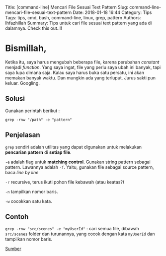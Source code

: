 Title: [command-line] Mencari File Sesuai Text Pattern
Slug: command-line-mencari-file-sesuai-text-pattern
Date: 2018-01-18 16:44
Category: Tips
Tags: tips, cmd, bash, command-line, linux, grep, pattern
Authors: Ihfazhillah
Summary: Tips untuk cari file sesuai text pattern yang ada di dalamnya. Check this out..!!

# Bismillah,

Ketika itu, saya harus mengubah beberapa file, karena perubahan *constant* menjadi *function*. Yang saya ingat, file yang perlu saya ubah ini banyak, tapi saya lupa dimana saja. Kalau saya harus buka satu persatu, ini akan memakan banyak waktu. Dan mungkin ada yang terluput. Jurus sakti pun keluar. Googling.

## Solusi

Gunakan perintah berikut : 

```
grep -rnw "/path" -e "pattern"
```

## Penjelasan

`grep` sendiri adalah utilitas yang dapat digunakan untuk melakukan **pencarian pattern** di **setiap file**.

`-e` adalah flag untuk **matching control**. Gunakan string pattern sebagai pattern. Lawannya adalah `-f`. Yaitu, gunakan file sebagai source pattern, baca *line by line*

`-r` recursive, terus ikuti pohon file kebawah (atau keatas?)

`-n` tampilkan nomor baris.

`-w` cocokkan satu kata.

## Contoh

`grep -rnw "src/scenes" -e "myUserId"` : cari semua file, dibawah `src/scenes` folder dan turunannya, yang cocok dengan kata `myUserId` dan tampilkan nomor baris.

[Sumber](https://stackoverflow.com/questions/16956810/how-do-i-find-all-files-containing-specific-text-on-linux)
